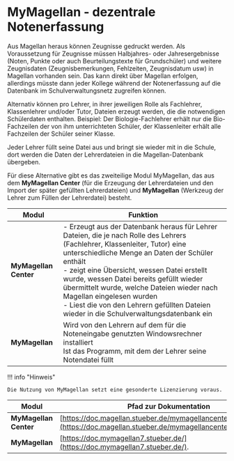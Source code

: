 # MyMagellan - dezentrale Notenerfassung

Aus Magellan heraus können Zeugnisse gedruckt werden. Als Voraussetzung für Zeugnisse müssen Halbjahres- oder Jahresergebnisse (Noten, Punkte oder auch Beurteilungstexte für Grundschüler) und weitere Zeugnisdaten (Zeugnisbemerkungen, Fehlzeiten, Zeugnisdatum usw) in Magellan vorhanden sein.
Das kann direkt über Magellan erfolgen, allerdings müsste dann jeder Kollege während der Notenerfassung auf die Datenbank im Schulverwaltungsnetz zugreifen können.

Alternativ können pro Lehrer, in ihrer jeweiligen Rolle als Fachlehrer, Klassenlehrer und/oder Tutor, Dateien erzeugt werden, die die notwendigen Schülerdaten enthalten. 
Beispiel:
Der Biologie-Fachlehrer erhält nur die Bio-Fachzeilen der von ihm unterrichteten Schüler, der Klassenleiter erhält alle Fachzeilen der Schüler seiner Klasse.

Jeder Lehrer füllt seine Datei aus und bringt sie wieder mit in die Schule, dort werden die Daten der Lehrerdateien in die Magellan-Datenbank übergeben.

Für diese Alternative gibt es das zweiteilige Modul MyMagellan, das aus dem **MyMagellan Center** (für die Erzeugung der Lehrerdateien und den Import der später gefüllten Lehrerdateien) und **MyMagellan** (Werkzeug der Lehrer zum Füllen der Lehrerdatei) besteht.

Modul|Funktion
--|--
**MyMagellan Center** |- Erzeugt aus der Datenbank heraus für Lehrer Dateien, die je nach Rolle des Lehrers (Fachlehrer, Klassenleiter, Tutor) eine unterschiedliche Menge an Daten der Schüler enthält<br/>- zeigt eine Übersicht, wessen Datei erstellt wurde, wessen Datei bereits gefüllt wieder übermittelt wurde, welche Dateien wieder nach Magellan eingelesen wurden<br/>- Liest die von den Lehrern gefüllten Dateien wieder in die Schulverwaltungsdatenbank ein
**MyMagellan** |Wird von den Lehrern auf dem für die Noteneingabe genutzten Windowsrechner installiert<br/>Ist das Programm, mit dem der Lehrer seine Notendatei füllt


!!! info "Hinweis"

	Die Nutzung von MyMagellan setzt eine gesonderte Lizenzierung voraus.


Modul|Pfad zur Dokumentation
--|--
**MyMagellan Center** | [https://doc.magellan.stueber.de/mymagellancenter/einfuehrung/](https://doc.magellan.stueber.de/mymagellancenter/einfuehrung/)
**MyMagellan** |[https://doc.mymagellan7.stueber.de/](https://doc.mymagellan7.stueber.de/).
